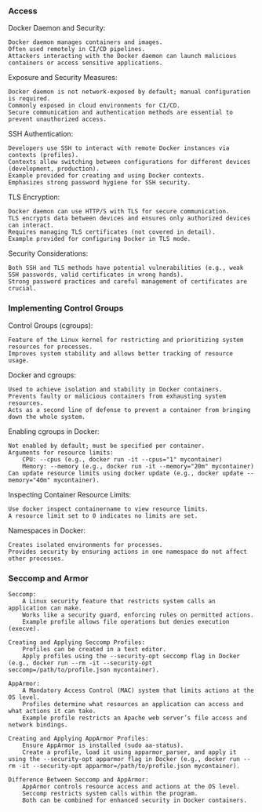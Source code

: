 ### Access
Docker Daemon and Security:

    Docker daemon manages containers and images.
    Often used remotely in CI/CD pipelines.
    Attackers interacting with the Docker daemon can launch malicious containers or access sensitive applications.

Exposure and Security Measures:

    Docker daemon is not network-exposed by default; manual configuration is required.
    Commonly exposed in cloud environments for CI/CD.
    Secure communication and authentication methods are essential to prevent unauthorized access.

SSH Authentication:

    Developers use SSH to interact with remote Docker instances via contexts (profiles).
    Contexts allow switching between configurations for different devices (development, production).
    Example provided for creating and using Docker contexts.
    Emphasizes strong password hygiene for SSH security.

TLS Encryption:

    Docker daemon can use HTTP/S with TLS for secure communication.
    TLS encrypts data between devices and ensures only authorized devices can interact.
    Requires managing TLS certificates (not covered in detail).
    Example provided for configuring Docker in TLS mode.

Security Considerations:

    Both SSH and TLS methods have potential vulnerabilities (e.g., weak SSH passwords, valid certificates in wrong hands).
    Strong password practices and careful management of certificates are crucial.

### Implementing Control Groups
Control Groups (cgroups):

    Feature of the Linux kernel for restricting and prioritizing system resources for processes.
    Improves system stability and allows better tracking of resource usage.

Docker and cgroups:

    Used to achieve isolation and stability in Docker containers.
    Prevents faulty or malicious containers from exhausting system resources.
    Acts as a second line of defense to prevent a container from bringing down the whole system.

Enabling cgroups in Docker:

    Not enabled by default; must be specified per container.
    Arguments for resource limits:
        CPU: --cpus (e.g., docker run -it --cpus="1" mycontainer)
        Memory: --memory (e.g., docker run -it --memory="20m" mycontainer)
    Can update resource limits using docker update (e.g., docker update --memory="40m" mycontainer).

Inspecting Container Resource Limits:

    Use docker inspect containername to view resource limits.
    A resource limit set to 0 indicates no limits are set.

Namespaces in Docker:

    Creates isolated environments for processes.
    Provides security by ensuring actions in one namespace do not affect other processes.

### Seccomp and Armor
    Seccomp:
        A Linux security feature that restricts system calls an application can make.
        Works like a security guard, enforcing rules on permitted actions.
        Example profile allows file operations but denies execution (execve).

    Creating and Applying Seccomp Profiles:
        Profiles can be created in a text editor.
        Apply profiles using the --security-opt seccomp flag in Docker (e.g., docker run --rm -it --security-opt seccomp=/path/to/profile.json mycontainer).

    AppArmor:
        A Mandatory Access Control (MAC) system that limits actions at the OS level.
        Profiles determine what resources an application can access and what actions it can take.
        Example profile restricts an Apache web server’s file access and network bindings.

    Creating and Applying AppArmor Profiles:
        Ensure AppArmor is installed (sudo aa-status).
        Create a profile, load it using apparmor_parser, and apply it using the --security-opt apparmor flag in Docker (e.g., docker run --rm -it --security-opt apparmor=/path/to/profile.json mycontainer).

    Difference Between Seccomp and AppArmor:
        AppArmor controls resource access and actions at the OS level.
        Seccomp restricts system calls within the program.
        Both can be combined for enhanced security in Docker containers.


